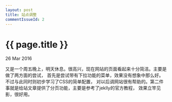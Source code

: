 ```yaml
---
layout: post
title: 站点调整
commentIssueId: 2
---
```


{{ page.title }}
================

<p class="meta">26 Mar 2016</p>

又是一个周五晚上，明天休息。很高兴，现在网站的页面看起来十分简洁。主要是做了两方面的尝试，
首先是尝试带有下拉功能的菜单，效果没有想象中那么好。不过与此同时则初步学习了CSS的简单配置，
对以后调网站很有帮助的。第二件事就是给站文章提供了分页功能，主要是参考了jeklly的官方教程，
效果立竿见影，很好用。
